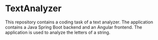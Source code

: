 # TextAnalyzer
This repository contains a coding task of a text analyzer. The application contains a Java Spring Boot backend and an Angular frontend. The application is used to analyze the letters of a string.
